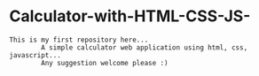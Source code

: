 # Calculator-with-HTML-CSS-JS-
    This is my first repository here... 
            A simple calculator web application using html, css, javascript... 
            Any suggestion welcome please :)
